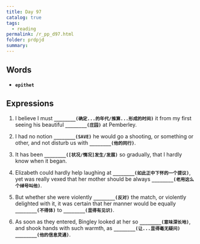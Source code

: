 ```yaml
---
title: Day 97
catalog: true
tags: 
  - reading
permalink: /r_pp_d97.html
folder: prdpjd
summary: 
---
```


## Words

-   <b data-toggle="tooltip" data-original-title="{{site.data.glossary.epithet}}">`epithet`</b>


## Expressions

1.  I believe I must <b data-toggle="tooltip" data-original-title="{{site.data.answers.d97_a}}">`________(确定...的年代/推算...形成的时间)`</b> it from my first seeing his beautiful <b data-toggle="tooltip" data-original-title="{{site.data.answers.d97_a2}}">`________(庄园)`</b> at Pemberley.

2.  I had no notion <b data-toggle="tooltip" data-original-title="{{site.data.answers.d97_b}}">`________(SAVE)`</b> he would go a shooting, or something or other, and not disturb us with <b data-toggle="tooltip" data-original-title="{{site.data.answers.d97_b2}}">`________(他的同行)`</b>.

3.  It has been <b data-toggle="tooltip" data-original-title="{{site.data.answers.d97_c}}">`________([状况/情况]发生/发展)`</b> so gradually, that I hardly know when it began.

4.  Elizabeth could hardly help laughing at <b data-toggle="tooltip" data-original-title="{{site.data.answers.d97_d}}">`________(如此正中下怀的一个提议)`</b>, yet was really vexed that her mother should be always <b data-toggle="tooltip" data-original-title="{{site.data.answers.d97_d2}}">`________(老用这么个绰号叫他)`</b>.

5.  But whether she were violently <b data-toggle="tooltip" data-original-title="{{site.data.answers.d97_e}}">`________(反对)`</b> the match, or violently delighted with it, it was certain that her manner would be equally <b data-toggle="tooltip" data-original-title="{{site.data.answers.d97_e2}}">`________(不得体)`</b> to <b data-toggle="tooltip" data-original-title="{{site.data.answers.d97_e3}}">`________(显得有见识)`</b>.

6.  As soon as they entered, Bingley looked at her so <b data-toggle="tooltip" data-original-title="{{site.data.answers.d97_f}}">`________(意味深长地)`</b>, and shook hands with such warmth, as <b data-toggle="tooltip" data-original-title="{{site.data.answers.d97_f2}}">`________(让...显得毫无疑问)`</b> <b data-toggle="tooltip" data-original-title="{{site.data.answers.d97_f3}}">`________(他的信息灵通)`</b>.

